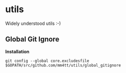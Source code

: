 # utils
Widely understood utils :-)


## Global Git Ignore

**Installation**
```
git config --global core.excludesfile $GOPATH/src/github.com/mm4tt/utils/global_gitignore
```